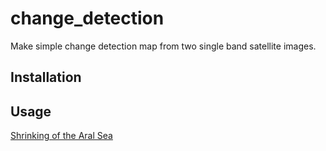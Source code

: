 # change_detection #

Make simple change detection map from two single band satellite images.

## Installation ##

## Usage ##

[Shrinking of the Aral Sea](docs/images/aral_sea_ltm_19880602-20100917.png "Aral Sea: 1988 - 2010")
